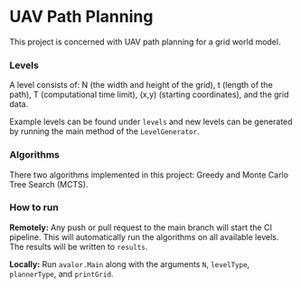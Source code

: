 # UAV Path Planning

This project is concerned with UAV path planning for a grid world model.

### Levels
A level consists of: N (the width and height of the grid), t (length of the path), T (computational time limit), (x,y) (starting coordinates), and the grid data.

Example levels can be found under `levels` and new levels can be generated by running the main method of the `LevelGenerator`.

### Algorithms
There two algorithms implemented in this project: Greedy and Monte Carlo Tree Search (MCTS).

### How to run

**Remotely:** Any push or pull request to the main branch will start the CI pipeline. This will automatically run the algorithms on all available levels. The results will be written to `results`.

**Locally:** Run `avalor.Main` along with the arguments `N`, `levelType`, `plannerType`, and `printGrid`.
